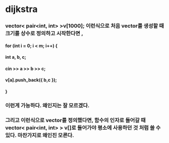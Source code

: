 # dijkstra
### vector< pair<int, int> >v[1000]; 이런식으로 처음 vector를 생성할 때 크기를 상수로 정의하고 시작한다면 ,
#### for (int i = 0; i < m; i++) {
####	int a, b, c;
####	cin >> a >> b >> c;
####	v[a].push_back({ b,c });
#### }
### 이런게 가능하다. 왜인지는 잘 모르겠다.

### 그리고 이런식으로 vector를 정의했다면, 함수의 인자로 들어갈 때 vector< pair<int, int> > v[]로 들어가야 평소에 사용하던 것 처럼 쓸 수 있다. 마찬가지로 왜인진 모른다.
